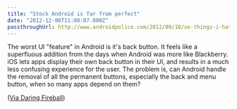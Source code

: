 ```yaml
---
title: "Stock Android is far from perfect"
date: "2012-12-06T11:08:07.000Z"
passthroughUrl: http://www.androidpolice.com/2012/09/18/ux-things-i-hate-about-android/
---
```


The worst UI "feature" in Android is it's back button. It feels like a superfluous addition from the days when Android was more like Blackberry. iOS lets apps display their own back button in their UI, and results in a much less confusing experience for the user. The problem is, can Android handle the removal of all the permanent buttons, especially the back and menu button, when so many apps depend on them?

([Via Daring Fireball](http://daringfireball.net/linked/2012/12/05/android-back-button))